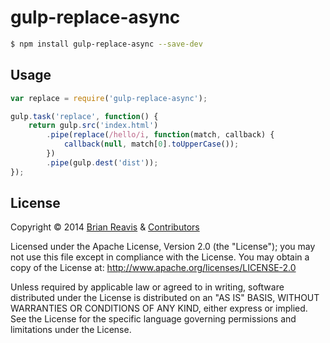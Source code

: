 # gulp-replace-async

```sh
$ npm install gulp-replace-async --save-dev
```

## Usage

```js
var replace = require('gulp-replace-async');

gulp.task('replace', function() {
    return gulp.src('index.html')
        .pipe(replace(/hello/i, function(match, callback) {
            callback(null, match[0].toUpperCase());
        })
        .pipe(gulp.dest('dist'));
});
```

## License

Copyright &copy; 2014 [Brian Reavis](https://github.com/brianreavis) & [Contributors](https://github.com/naturalatlas/gulp-replace-async/graphs/contributors)

Licensed under the Apache License, Version 2.0 (the "License"); you may not use this file except in compliance with the License. You may obtain a copy of the License at: http://www.apache.org/licenses/LICENSE-2.0

Unless required by applicable law or agreed to in writing, software distributed under the License is distributed on an "AS IS" BASIS, WITHOUT WARRANTIES OR CONDITIONS OF ANY KIND, either express or implied. See the License for the specific language governing permissions and limitations under the License.
